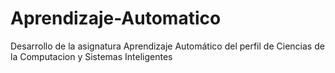 # Aprendizaje-Automatico
Desarrollo de la asignatura Aprendizaje Automático del perfil de Ciencias de la Computacion y Sistemas Inteligentes
